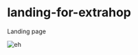 # landing-for-extrahop
Landing page 





![eh](https://user-images.githubusercontent.com/106537238/183047968-9992c9a5-ecc7-44d6-9cba-3bcb3bffb29d.PNG)
